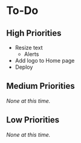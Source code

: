 # To-Do

## High Priorities

- Resize text
  - Alerts
- Add logo to Home page
- Deploy

## Medium Priorities

_None at this time._

## Low Priorities

_None at this time._
